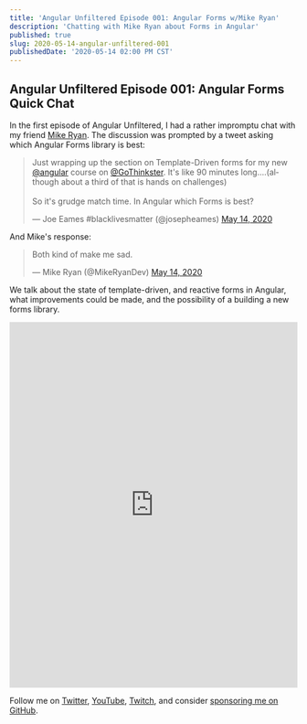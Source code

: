 ```yaml
---
title: 'Angular Unfiltered Episode 001: Angular Forms w/Mike Ryan'
description: 'Chatting with Mike Ryan about Forms in Angular'
published: true
slug: 2020-05-14-angular-unfiltered-001
publishedDate: '2020-05-14 02:00 PM CST'
---
```


## Angular Unfiltered Episode 001: Angular Forms Quick Chat

In the first episode of Angular Unfiltered, I had a rather impromptu chat with my friend [Mike Ryan](https://twitter.com/MikeRyanDev). The discussion was prompted by a tweet asking which Angular Forms library is best:

<div class="center">
  <blockquote class="twitter-tweet"><p lang="en" dir="ltr">Just wrapping up the section on Template-Driven forms for my new <a href="https://twitter.com/angular?ref_src=twsrc%5Etfw">@angular</a> course on <a href="https://twitter.com/GoThinkster?ref_src=twsrc%5Etfw">@GoThinkster</a>. It&#39;s like 90 minutes long....(although about a third of that is hands on challenges)<br><br>So it&#39;s grudge match time. In Angular which Forms is best?</p>&mdash; Joe Eames #blacklivesmatter (@josepheames) <a href="https://twitter.com/josepheames/status/1260980002092351488?ref_src=twsrc%5Etfw">May 14, 2020</a></blockquote> <script async src="https://platform.twitter.com/widgets.js" charset="utf-8"></script>
</div>

And Mike's response:

<div>
  <blockquote class="twitter-tweet center"><p lang="en" dir="ltr">Both kind of make me sad.</p>&mdash; Mike Ryan (@MikeRyanDev) <a href="https://twitter.com/MikeRyanDev/status/1260980682387599360?ref_src=twsrc%5Etfw">May 14, 2020</a></blockquote> <script async src="https://platform.twitter.com/widgets.js" charset="utf-8"></script>
</div>

We talk about the state of template-driven, and reactive forms in Angular, what improvements could be made, and the possibility of a building a new forms library.

<div class="center">
  <iframe width="100%" height="640" src="https://www.youtube.com/embed/xAQr3migepw" frameborder="0" allow="accelerometer; autoplay; encrypted-media; gyroscope; picture-in-picture" allowfullscreen></iframe>
</div>

Follow me on [Twitter](https://twitter.com/brandontroberts), [YouTube](https://youtube.com/brandonrobertsdev), [Twitch](https://twitch.tv/brandontroberts), and consider [sponsoring me on GitHub](https://github.com/sponsors/brandonroberts).
